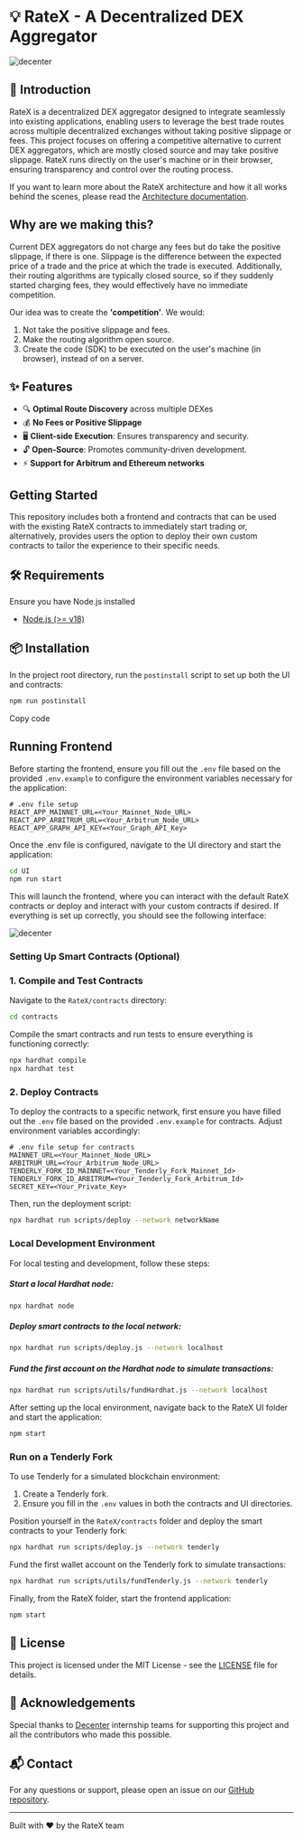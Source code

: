 # 💡 RateX - A Decentralized DEX Aggregator

<div style='flex: 0.2; align="center"'>
<img src="./docs/images/decenter_logo.png"
        alt="decenter"
        style="max-width: 100%;" />
</div>

## 🌟 Introduction

RateX is a decentralized DEX aggregator designed to integrate seamlessly into existing applications, enabling users to leverage the best trade routes across multiple decentralized exchanges without taking positive slippage or fees. This project focuses on offering a competitive alternative to current DEX aggregators, which are mostly closed source and may take positive slippage. RateX runs directly on the user's machine or in their browser, ensuring transparency and control over the routing process.

If you want to learn more about the RateX architecture and how it all works behind the scenes, please read the [Architecture documentation](./docs/architecture.md).

## Why are we making this?

Current DEX aggregators do not charge any fees but do take the positive slippage, if there is one. Slippage is the difference between the expected price of a trade and the price at which the trade is executed. Additionally, their routing algorithms are typically closed source, so if they suddenly started charging fees, they would effectively have no immediate competition.

Our idea was to create the **'competition'**. We would:

1. Not take the positive slippage and fees.
2. Make the routing algorithm open source.
3. Create the code (SDK) to be executed on the user's machine (in browser), instead of on a server.

## ✨ Features

- 🔍 **Optimal Route Discovery** across multiple DEXes
- 💰 **No Fees or Positive Slippage**
- 🖥️ **Client-side Execution**: Ensures transparency and security.
- 🔓 **Open-Source**: Promotes community-driven development.
- ⚡ **Support for Arbitrum and Ethereum networks**

## Getting Started

This repository includes both a frontend and contracts that can be used with the existing RateX contracts to immediately start trading or, alternatively, provides users the option to deploy their own custom contracts to tailor the experience to their specific needs. 

## 🛠️ Requirements

Ensure you have Node.js installed

- [Node.js (>= v18)](https://nodejs.org/en/download/)

## 📦 Installation

In the project root directory, run the `postinstall` script to set up both the UI and contracts:

```bash
npm run postinstall
```

Copy code

## Running Frontend

Before starting the frontend, ensure you fill out the `.env` file based on the provided `.env.example` to configure the environment variables necessary for the application:

```plaintext
# .env file setup
REACT_APP_MAINNET_URL=<Your_Mainnet_Node_URL>
REACT_APP_ARBITRUM_URL=<Your_Arbitrum_Node_URL>
REACT_APP_GRAPH_API_KEY=<Your_Graph_API_Key>
```

Once the .env file is configured, navigate to the UI directory and start the application:

```bash
cd UI
npm run start
```

This will launch the frontend, where you can interact with the default RateX contracts or deploy and interact with your custom contracts if desired. If everything is set up correctly, you should see the following interface:

<div style='flex: 0.2; align="center"'>
<img src="./docs/images/ui.png"
        alt="decenter"
        style="max-width: 100%;" />
</div>

### Setting Up Smart Contracts (Optional)

### 1. Compile and Test Contracts

Navigate to the `RateX/contracts` directory:

```bash
cd contracts
```

Compile the smart contracts and run tests to ensure everything is functioning correctly:

```bash
npx hardhat compile
npx hardhat test
```

### 2. Deploy Contracts

To deploy the contracts to a specific network, first ensure you have filled out the `.env` file based on the provided `.env.example` for contracts. Adjust environment variables accordingly:

```plaintext
# .env file setup for contracts
MAINNET_URL=<Your_Mainnet_Node_URL>
ARBITRUM_URL=<Your_Arbitrum_Node_URL>
TENDERLY_FORK_ID_MAINNET=<Your_Tenderly_Fork_Mainnet_Id>
TENDERLY_FORK_ID_ARBITRUM=<Your_Tenderly_Fork_Arbitrum_Id>
SECRET_KEY=<Your_Private_Key>
```

Then, run the deployment script:

```bash
npx hardhat run scripts/deploy --network networkName
```

### Local Development Environment

For local testing and development, follow these steps:

##### Start a local Hardhat node:

```bash
npx hardhat node
```

##### Deploy smart contracts to the local network:

```bash
npx hardhat run scripts/deploy.js --network localhost
```

##### Fund the first account on the Hardhat node to simulate transactions:

```bash
npx hardhat run scripts/utils/fundHardhat.js --network localhost
```

After setting up the local environment, navigate back to the RateX UI folder and start the application:

```bash
npm start
```

### Run on a Tenderly Fork

To use Tenderly for a simulated blockchain environment:

1. Create a Tenderly fork.
2. Ensure you fill in the `.env` values in both the contracts and UI directories.

Position yourself in the `RateX/contracts` folder and deploy the smart contracts to your Tenderly fork:

```bash
npx hardhat run scripts/deploy.js --network tenderly
```

Fund the first wallet account on the Tenderly fork to simulate transactions:

```bash
npx hardhat run scripts/utils/fundTenderly.js --network tenderly
```

Finally, from the RateX folder, start the frontend application:

```bash
npm start
```

## 📄 License

This project is licensed under the MIT License - see the [LICENSE](LICENSE) file for details.

## 🙏 Acknowledgements

Special thanks to [Decenter](https://www.decenter.com/) internship teams for supporting this project and all the contributors who made this possible.

## 📬 Contact

For any questions or support, please open an issue on our [GitHub repository](https://github.com/your-repo-link).

---

Built with ❤️ by the RateX team
